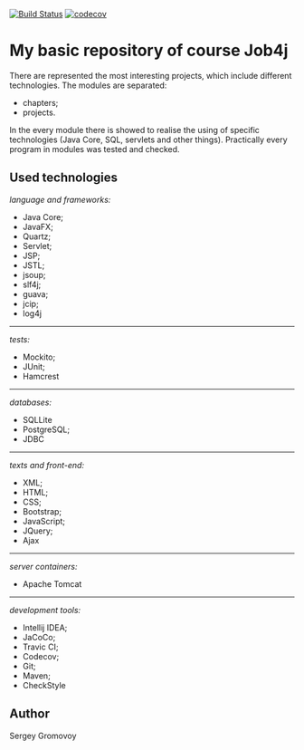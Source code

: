 [![Build Status](https://travis-ci.org/Sir-Hedgehog/job4j.svg?branch=master)](https://travis-ci.org/Sir-Hedgehog/job4j)
[![codecov](https://codecov.io/gh/Sir-Hedgehog/job4j/branch/master/graph/badge.svg)](https://codecov.io/gh/Sir-Hedgehog/job4j)

# My basic repository of course Job4j

There are represented the most interesting projects, which include different technologies.
The modules are separated:

- chapters;
- projects.

In the every module there is showed to realise the using of specific technologies (Java Core, SQL, servlets and other things).
Practically every program in modules was tested and checked.

## Used technologies
*language and frameworks:*
* Java Core;
* JavaFX;
* Quartz;
* Servlet;
* JSP;
* JSTL;
* jsoup;
* slf4j;
* guava;
* jcip; 
* log4j
---
*tests:*
* Mockito;
* JUnit;
* Hamcrest
---
*databases:*
* SQLLite
* PostgreSQL;
* JDBC
---
*texts and front-end:*
* XML;
* HTML;
* CSS;
* Bootstrap;
* JavaScript;
* JQuery;
* Ajax
---
*server containers:*
* Apache Tomcat 
---
*development tools:*
* Intellij IDEA;
* JaCoCo;
* Travic CI;
* Codecov;
* Git;
* Maven;
* CheckStyle

## Author
Sergey Gromovoy



